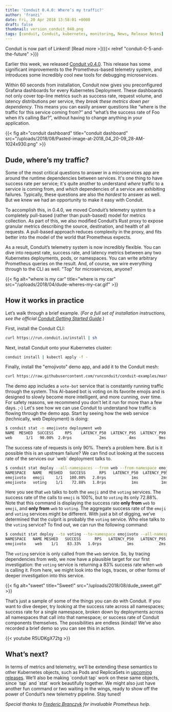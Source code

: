 ```yaml
---
title: 'Conduit 0.4.0: Where’s my traffic?'
author: 'franzi'
date: Fri, 20 Apr 2018 13:58:01 +0000
draft: false
thumbnail: version_conduit_040.png
tags: [conduit, Conduit, kubernetes, monitoring, News, Release Notes]
---
```


Conduit is now part of Linkerd! [Read more >]({{< relref
"conduit-0-5-and-the-future" >}})

Earlier this week, we released [Conduit
v0.4.0](https://github.com/runconduit/conduit/releases/tag/v0.4.0). This release
has some significant improvements to the Prometheus-based telemetry system, and
introduces some incredibly cool new tools for debugging microservices.

Within 60 seconds from installation, Conduit now gives you preconfigured Grafana
dashboards for every Kubernetes Deployment. These dashboards not only cover
top-line metrics such as success rate, request volume, and latency distributions
per service, they _break these metrics down per dependency_. This means you can
easily answer questions like “where is the traffic for this service coming
from?” and “what’s the success rate of Foo when it’s calling Bar?”, without
having to change anything in your application.

{{< fig
  alt="conduit dashboard"
  title="conduit dashboard"
  src="/uploads/2018/08/Pasted-image-at-2018_04_20-09_28-AM-1024x930.png" >}}

## Dude, where’s my traffic?

Some of the most critical questions to answer in a microservices app are around
the runtime dependencies between services. It's one thing to have success rate
per service; it's quite another to understand _where_ traffic to a service is
coming from, and _which_ dependencies of a service are exhibiting failures.
Typically, these questions are also the _hardest_ to answer as well. But we knew
we had an opportunity to make it easy with Conduit.

To accomplish this, in 0.4.0, we moved Conduit’s telemetry system to a
completely pull-based (rather than push-based) model for metrics collection. As
part of this, we also modified Conduit’s Rust proxy to expose granular metrics
describing the source, destination, and health of all requests. A pull-based
approach reduces complexity in the proxy, and fits better into the model of the
world that Prometheus expects.

As a result, Conduit’s telemetry system is now incredibly flexible. You can dive
into request rate, success rate, and latency metrics between any two Kubernetes
deployments, pods, or namespaces. You can write arbitrary Prometheus queries on
the result. And, of course, we wire everything through to the CLI as well. "Top"
for microservices, anyone?

{{< fig
  alt="where is my car"
  title="where is my car"
  src="/uploads/2018/04/dude-wheres-my-car.gif" >}}

## How it works in practice

Let’s walk through a brief example. (_For a full set of installation
instructions, see the official_ [_Conduit Getting Started
Guide_](https://conduit.io/getting-started/).)

First, install the Conduit CLI:

```bash
curl https://run.conduit.io/install | sh
```

Next, install Conduit onto your Kubernetes cluster:

```bash
conduit install | kubectl apply -f -
```

Finally, install the "emojivoto" demo app, and add it to the Conduit mesh:

```bash
curl https://raw.githubusercontent.com/runconduit/conduit-examples/master/emojivoto/emojivoto.yml | conduit inject - | kubectl apply -f -
```

The demo app includes a `vote-bot` service that is constantly running traffic
through the system. This AI-based bot is voting on its favorite emojis and is
designed to slowly become more intelligent, and more cunning, over time. For
safety reasons, we recommend you don’t let it run for more than a few days. ;-)
Let's see how we can use Conduit to understand how traffic is flowing through
the demo app. Start by seeing how the web service (technically, web Deployment)
is doing:

```bash
$ conduit stat -n emojivoto deployment web
NAME  MESHED  SUCCESS     RPS    LATENCY_P50  LATENCY_P95  LATENCY_P99
web      1/1   90.00%  2.0rps            2ms          4ms          9ms
```

The success rate of requests is only 90%. There’s a problem here. But is it
possible this is an upstream failure? We can find out looking at the success
rate of the services our \`web\` deployment talks to.

```bash
$ conduit stat deploy --all-namespaces --from web --from-namespace emojivoto
NAMESPACE   NAME   MESHED   SUCCESS      RPS   LATENCY_P50  LATENCY_P95   LATENCY_P99
emojivoto   emoji     1/1   100.00%   2.0rps           1ms          2ms           2ms
emojivoto   voting    1/1    72.88%   1.0rps           1ms          1ms           1ms
```

Here you see that `web` talks to both the `emoji` and the `voting`
services. The success rate of the calls to `emoji` is 100%, but to `voting`
its only 72.88%. Note that this command is displaying the success rate **only
from** `web` to `emoji`, and **only from** `web` to `voting`. The
aggregate success rate of the `emoji` and `voting` services might be
different. With just a bit of digging, we’ve determined that the culprit is
probably the `voting` service. Who else talks to the `voting` service? To
find out, we can run the following command:

```bash
$ conduit stat deploy --to voting --to-namespace emojivoto --all-namespaces
NAMESPACE   NAME MESHED   SUCCESS      RPS   LATENCY_P50   LATENCY_P95   LATENCY_P99
emojivoto    web    1/1    83.33%   1.0rps           1ms           2ms           2ms
```

The `voting` service is only called from the `web` service. So, by tracing
dependencies from web, we now have a plausible target for our first
investigation: the `voting` service is returning a 83% success rate when
`web` is calling it. From here, we might look into the logs, traces, or other
forms of deeper investigation into this service.

{{< fig
  alt="sweet"
  title="Sweet!"
  src="/uploads/2018/08/dude_sweet.gif" >}}

That’s just a sample of some of the things you can do with Conduit. If you want
to dive deeper, try looking at the success rate across all namespaces; success
rate for a single namespace, broken down by deployments across all namespaces
that call into that namespace; or success rate of Conduit components themselves.
The possibilities are endless (kinda)! We’ve also recorded a brief demo so you
can see this in action.

{{< youtube R5UDKgX72tg >}}

## What’s next?

In terms of metrics and telemetry, we’ll be extending these semantics to other
Kubernetes objects, such as Pods and ReplicaSets in [upcoming
releases](https://conduit.io/roadmap). We’ll also be making \`conduit tap\` work
on these same objects, since \`tap\` and \`stat\` work beautifully together. We
might also just have another fun command or two waiting in the wings, ready to
show off the power of Conduit’s new telemetry pipeline. Stay tuned!

*Special thanks to [Frederic Branczyk](https://github.com/brancz) for invaluable
Prometheus help.*
